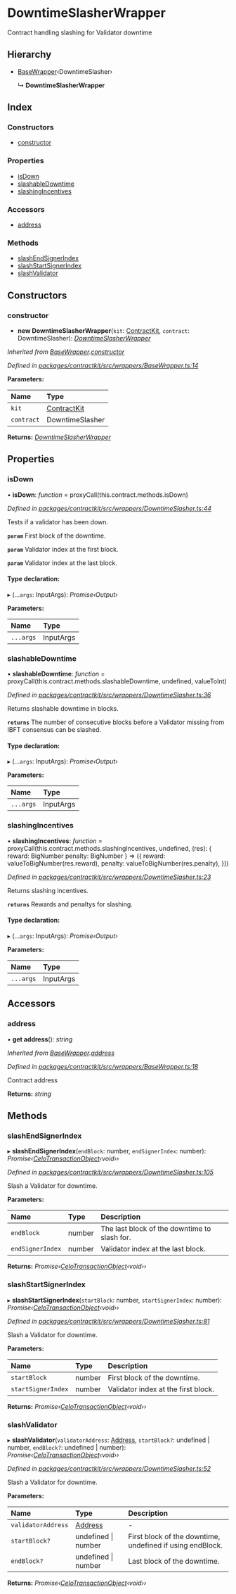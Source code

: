 # DowntimeSlasherWrapper

Contract handling slashing for Validator downtime

## Hierarchy

* [BaseWrapper](../classes/_wrappers_basewrapper_.basewrapper.md)‹DowntimeSlasher›

  ↳ **DowntimeSlasherWrapper**

## Index

### Constructors

* [constructor](../classes/_wrappers_downtimeslasher_.downtimeslasherwrapper.md#constructor)

### Properties

* [isDown](../classes/_wrappers_downtimeslasher_.downtimeslasherwrapper.md#isdown)
* [slashableDowntime](../classes/_wrappers_downtimeslasher_.downtimeslasherwrapper.md#slashabledowntime)
* [slashingIncentives](../classes/_wrappers_downtimeslasher_.downtimeslasherwrapper.md#slashingincentives)

### Accessors

* [address](../classes/_wrappers_downtimeslasher_.downtimeslasherwrapper.md#address)

### Methods

* [slashEndSignerIndex](../classes/_wrappers_downtimeslasher_.downtimeslasherwrapper.md#slashendsignerindex)
* [slashStartSignerIndex](../classes/_wrappers_downtimeslasher_.downtimeslasherwrapper.md#slashstartsignerindex)
* [slashValidator](../classes/_wrappers_downtimeslasher_.downtimeslasherwrapper.md#slashvalidator)

## Constructors

### constructor

+ **new DowntimeSlasherWrapper**\(`kit`: [ContractKit](../classes/_kit_.contractkit.md), `contract`: DowntimeSlasher\): [_DowntimeSlasherWrapper_](../classes/_wrappers_downtimeslasher_.downtimeslasherwrapper.md)

_Inherited from_ [_BaseWrapper_](../classes/_wrappers_basewrapper_.basewrapper.md)_._[_constructor_](../classes/_wrappers_basewrapper_.basewrapper.md#constructor)

_Defined in_ [_packages/contractkit/src/wrappers/BaseWrapper.ts:14_](https://github.com/celo-org/celo-monorepo/blob/master/packages/contractkit/src/wrappers/BaseWrapper.ts#L14)

**Parameters:**

| Name | Type |
| :--- | :--- |
| `kit` | [ContractKit](../classes/_kit_.contractkit.md) |
| `contract` | DowntimeSlasher |

**Returns:** [_DowntimeSlasherWrapper_](../classes/_wrappers_downtimeslasher_.downtimeslasherwrapper.md)

## Properties

### isDown

• **isDown**: _function_ = proxyCall\(this.contract.methods.isDown\)

_Defined in_ [_packages/contractkit/src/wrappers/DowntimeSlasher.ts:44_](https://github.com/celo-org/celo-monorepo/blob/master/packages/contractkit/src/wrappers/DowntimeSlasher.ts#L44)

Tests if a validator has been down.

**`param`** First block of the downtime.

**`param`** Validator index at the first block.

**`param`** Validator index at the last block.

#### Type declaration:

▸ \(...`args`: InputArgs\): _Promise‹Output›_

**Parameters:**

| Name | Type |
| :--- | :--- |
| `...args` | InputArgs |

### slashableDowntime

• **slashableDowntime**: _function_ = proxyCall\(this.contract.methods.slashableDowntime, undefined, valueToInt\)

_Defined in_ [_packages/contractkit/src/wrappers/DowntimeSlasher.ts:36_](https://github.com/celo-org/celo-monorepo/blob/master/packages/contractkit/src/wrappers/DowntimeSlasher.ts#L36)

Returns slashable downtime in blocks.

**`returns`** The number of consecutive blocks before a Validator missing from IBFT consensus can be slashed.

#### Type declaration:

▸ \(...`args`: InputArgs\): _Promise‹Output›_

**Parameters:**

| Name | Type |
| :--- | :--- |
| `...args` | InputArgs |

### slashingIncentives

• **slashingIncentives**: _function_ = proxyCall\(this.contract.methods.slashingIncentives, undefined, \(res\): { reward: BigNumber penalty: BigNumber } =&gt; \({ reward: valueToBigNumber\(res.reward\), penalty: valueToBigNumber\(res.penalty\), }\)\)

_Defined in_ [_packages/contractkit/src/wrappers/DowntimeSlasher.ts:23_](https://github.com/celo-org/celo-monorepo/blob/master/packages/contractkit/src/wrappers/DowntimeSlasher.ts#L23)

Returns slashing incentives.

**`returns`** Rewards and penaltys for slashing.

#### Type declaration:

▸ \(...`args`: InputArgs\): _Promise‹Output›_

**Parameters:**

| Name | Type |
| :--- | :--- |
| `...args` | InputArgs |

## Accessors

### address

• **get address**\(\): _string_

_Inherited from_ [_BaseWrapper_](../classes/_wrappers_basewrapper_.basewrapper.md)_._[_address_](../classes/_wrappers_basewrapper_.basewrapper.md#address)

_Defined in_ [_packages/contractkit/src/wrappers/BaseWrapper.ts:18_](https://github.com/celo-org/celo-monorepo/blob/master/packages/contractkit/src/wrappers/BaseWrapper.ts#L18)

Contract address

**Returns:** _string_

## Methods

### slashEndSignerIndex

▸ **slashEndSignerIndex**\(`endBlock`: number, `endSignerIndex`: number\): _Promise‹_[_CeloTransactionObject_](../classes/_wrappers_basewrapper_.celotransactionobject.md)_‹void››_

_Defined in_ [_packages/contractkit/src/wrappers/DowntimeSlasher.ts:105_](https://github.com/celo-org/celo-monorepo/blob/master/packages/contractkit/src/wrappers/DowntimeSlasher.ts#L105)

Slash a Validator for downtime.

**Parameters:**

| Name | Type | Description |
| :--- | :--- | :--- |
| `endBlock` | number | The last block of the downtime to slash for. |
| `endSignerIndex` | number | Validator index at the last block. |

**Returns:** _Promise‹_[_CeloTransactionObject_](../classes/_wrappers_basewrapper_.celotransactionobject.md)_‹void››_

### slashStartSignerIndex

▸ **slashStartSignerIndex**\(`startBlock`: number, `startSignerIndex`: number\): _Promise‹_[_CeloTransactionObject_](../classes/_wrappers_basewrapper_.celotransactionobject.md)_‹void››_

_Defined in_ [_packages/contractkit/src/wrappers/DowntimeSlasher.ts:81_](https://github.com/celo-org/celo-monorepo/blob/master/packages/contractkit/src/wrappers/DowntimeSlasher.ts#L81)

Slash a Validator for downtime.

**Parameters:**

| Name | Type | Description |
| :--- | :--- | :--- |
| `startBlock` | number | First block of the downtime. |
| `startSignerIndex` | number | Validator index at the first block. |

**Returns:** _Promise‹_[_CeloTransactionObject_](../classes/_wrappers_basewrapper_.celotransactionobject.md)_‹void››_

### slashValidator

▸ **slashValidator**\(`validatorAddress`: [Address](_base_.md#address), `startBlock?`: undefined \| number, `endBlock?`: undefined \| number\): _Promise‹_[_CeloTransactionObject_](../classes/_wrappers_basewrapper_.celotransactionobject.md)_‹void››_

_Defined in_ [_packages/contractkit/src/wrappers/DowntimeSlasher.ts:52_](https://github.com/celo-org/celo-monorepo/blob/master/packages/contractkit/src/wrappers/DowntimeSlasher.ts#L52)

Slash a Validator for downtime.

**Parameters:**

| Name | Type | Description |
| :--- | :--- | :--- |
| `validatorAddress` | [Address](_base_.md#address) | - |
| `startBlock?` | undefined \| number | First block of the downtime, undefined if using endBlock. |
| `endBlock?` | undefined \| number | Last block of the downtime. |

**Returns:** _Promise‹_[_CeloTransactionObject_](../classes/_wrappers_basewrapper_.celotransactionobject.md)_‹void››_

